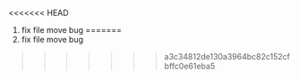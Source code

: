 <<<<<<< HEAD
1. fix file move bug
=======
1. fix file move bug
>>>>>>> a3c34812de130a3964bc82c152cfbffc0e61eba5
